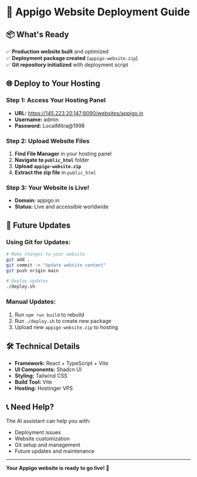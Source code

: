 # 🚀 Appigo Website Deployment Guide

## 📦 What's Ready

✅ **Production website built** and optimized  
✅ **Deployment package created** (`appigo-website.zip`)  
✅ **Git repository initialized** with deployment script  

## 🌐 Deploy to Your Hosting

### **Step 1: Access Your Hosting Panel**
- **URL:** https://145.223.20.147:8090/websites/appigo.in
- **Username:** admin
- **Password:** LocalMitra@1998

### **Step 2: Upload Website Files**
1. **Find File Manager** in your hosting panel
2. **Navigate to `public_html`** folder
3. **Upload `appigo-website.zip`**
4. **Extract the zip file** in `public_html`

### **Step 3: Your Website is Live!**
- **Domain:** appigo.in
- **Status:** Live and accessible worldwide

## 🔄 Future Updates

### **Using Git for Updates:**
```bash
# Make changes to your website
git add .
git commit -m "Update website content"
git push origin main

# Deploy updates
./deploy.sh
```

### **Manual Updates:**
1. Run `npm run build` to rebuild
2. Run `./deploy.sh` to create new package
3. Upload new `appigo-website.zip` to hosting

## 🛠️ Technical Details

- **Framework:** React + TypeScript + Vite
- **UI Components:** Shadcn UI
- **Styling:** Tailwind CSS
- **Build Tool:** Vite
- **Hosting:** Hostinger VPS

## 📞 Need Help?

The AI assistant can help you with:
- Deployment issues
- Website customization
- Git setup and management
- Future updates and maintenance

---

**Your Appigo website is ready to go live! 🎉**
